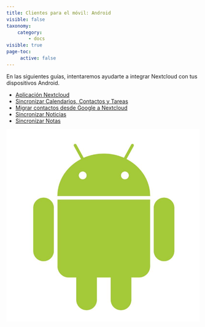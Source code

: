 ```yaml
---
title: Clientes para el móvil: Android
visible: false
taxonomy:
    category:
        - docs
visible: true
page-toc:
     active: false
---
```


En las siguientes guías, intentaremos ayudarte a integrar Nextcloud con tus dispositivos Android.

- [Aplicación Nextcloud](nextcloud-app)
- [Sincronizar Calendarios, Contactos y Tareas](calendars-contacts-and-tasks)
- [Migrar contactos desde Google a Nextcloud](https://howto.disroot.org/en/nextcloud/sync-with-your-cloud/android/migrating-contacts-from-google)
- [Sincronizar Noticias](using-news)
- [Sincronizar Notas](Using-notes)

![](android.jpg)
